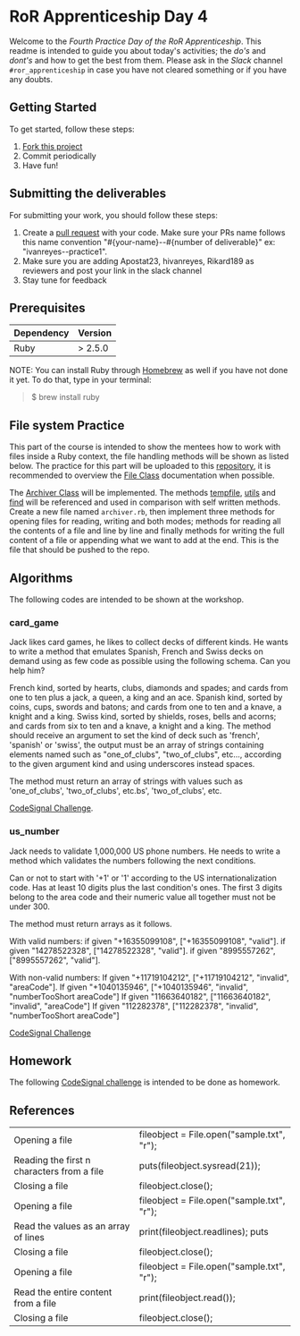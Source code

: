 # RoR Apprenticeship Day 4

Welcome to the *Fourth Practice Day of the RoR Apprenticeship*. This readme is intended to guide you about today's activities; the *do's* and *dont's* and how to get the best from them. Please ask in the *Slack* channel `#ror_apprenticeship` in case you have not cleared something or if you have any doubts.

## Getting Started

To get started, follow these steps:

1. [Fork this project](https://docs.github.com/en/get-started/quickstart/fork-a-repo)
2. Commit periodically
3. Have fun!

## Submitting the deliverables

For submitting your work, you should follow these steps:

1. Create a [pull request](https://docs.github.com/en/pull-requests/collaborating-with-pull-requests/proposing-changes-to-your-work-with-pull-requests/creating-a-pull-request-from-a-fork) with your code. Make sure your PRs name follows this name convention "#{your-name}--#{number of deliverable}" ex: "ivanreyes--practice1".
2. Make sure you are adding Apostat23, hivanreyes, Rikard189 as reviewers and post your link in the slack channel
3. Stay tune for feedback

## Prerequisites

<table>
    <thead>
        <tr>
            <th>Dependency</th>
            <th>Version</th>
        </tr>
    </thead>
    <tbody>
        <tr>
            <td>Ruby</td>
            <td> > 2.5.0</td>
        </tr>
    </tbody>
</table>

NOTE: You can install Ruby through [Homebrew](https://brew.sh/) as well if you have not done it yet. To do that, type in your terminal:

> $ brew install ruby

## File system Practice

This part of the course is intended to show the mentees how to work with files inside a Ruby context, the file handling methods will be shown as listed below. The practice for this part will be uploaded to this [repository](https://github.com/wizelineacademy/ror-apprenticeship-q12022/tree/practice-day4), it is recommended to overview the [File Class](https://ruby-doc.org/core-3.1.0/File.html) documentation when possible.

The [Archiver Class](https://docs.google.com/document/d/1w7r70w0_78n43E3OJTe4ydXEyEL5jL1W1UlpSu8wK_0/edit#heading=h.hxrvoaq1om85) will be implemented. The methods [tempfile](https://rubyreferences.github.io/rubyref/builtin/system-cli/filesystem.html#tempfile), [utils](https://rubyreferences.github.io/rubyref/builtin/system-cli/filesystem.html#fileutils) and [find](https://rubyreferences.github.io/rubyref/builtin/system-cli/filesystem.html#find) will be referenced and used in comparison with self written methods. Create a new file named `archiver.rb`, then implement three methods for opening files for reading, writing and both modes; methods for reading all the contents of a file and line by line and finally methods for writing the full content of a file or appending what we want to add at the end. This is the file that should be pushed to the repo.

## Algorithms

The following codes are intended to be shown at the workshop.

### card_game

Jack likes card games, he likes to collect decks of different kinds. He wants to write a method that emulates Spanish, French and Swiss decks on demand using as few code as possible using the following schema. Can you help him?

French kind, sorted by hearts, clubs, diamonds and spades; and cards from one to ten plus a jack, a queen, a king and an ace.
Spanish kind, sorted by coins, cups, swords and batons; and cards from one to ten and a knave, a knight and a king.
Swiss kind, sorted by shields, roses, bells and acorns; and cards from six to ten and a knave, a knight and a king.
The method should receive an argument to set the kind of deck such as 'french', 'spanish' or 'swiss', the output must be an array of strings containing elements named such as "one_of_clubs", "two_of_clubs", etc..., according to the given argument kind and using underscores instead spaces.

The method must return an array of strings with values such as 'one_of_clubs', 'two_of_clubs', etc.bs', 'two_of_clubs', etc.

[CodeSignal Challenge](https://app.codesignal.com/task/DBjrLSitKQyYy4RXz/description).

### us_number

Jack needs to validate 1,000,000 US phone numbers. He needs to write a method which validates the numbers following the next conditions.

Can or not to start with '+1' or '1' according to the US internationalization code.
Has at least 10 digits plus the last condition's ones.
The first 3 digits belong to the area code and their numeric value all together must not be under 300.

The method must return arrays as it follows.

With valid numbers:
if given "+16355099108", ["+16355099108", "valid"].
if given "14278522328", ["14278522328", "valid"].
if given "8995557262", ["8995557262", "valid"].

With non-valid numbers:
If given "+11719104212", ["+11719104212", "invalid", "areaCode"].
If given "+1040135946", ["+1040135946", "invalid", "numberTooShort areaCode"]
If given "11663640182", ["11663640182", "invalid", "areaCode"]
If given "112282378", ["112282378", "invalid", "numberTooShort areaCode"]

[CodeSignal Challenge](https://app.codesignal.com/task/aFNKZjnpKmspjJADQ/description)

## Homework

The following [CodeSignal challenge](https://app.codesignal.com/public-test/uQGqyC8RAYmt6pNyc/Dg8RbmM8cBJaSQ) is intended to be done as homework.

## References

<table>
  <tr>
    <td>Opening a file</td>
    <td>fileobject = File.open("sample.txt", "r");</td>
  </tr>
  <tr>
    <td>Reading the first n characters from a file</td>
    <td>puts(fileobject.sysread(21));</td>
  </tr>
  <tr>
    <td>Closing a file</td>
    <td>fileobject.close();</td>
  </tr>
  <tr>
    <td>Opening a file</td>
    <td>fileobject = File.open("sample.txt", "r");</td>
  </tr>
  <tr>
    <td>Read the values as an array of lines</td>
    <td>print(fileobject.readlines); puts</td>
  </tr>
  <tr>
    <td>Closing a file</td>
    <td>fileobject.close();</td>
  </tr>
  <tr>
    <td>Opening a file</td>
    <td>fileobject = File.open("sample.txt", "r");</td>
  </tr>
  <tr>
    <td>Read the entire content from a file</td>
    <td>print(fileobject.read());</td>
  </tr>
  <tr>
    <td>Closing a file</td>
    <td>fileobject.close();</td>
  </tr>
</table>
